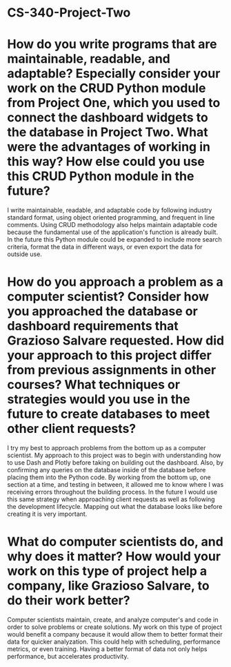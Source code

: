 # CS-340-Project-Two

# How do you write programs that are maintainable, readable, and adaptable? Especially consider your work on the CRUD Python module from Project One, which you used to connect the dashboard widgets to the database in Project Two. What were the advantages of working in this way? How else could you use this CRUD Python module in the future?

I write maintainable, readable, and adaptable code by following industry standard format, using object oriented programming, and frequent in line comments. Using CRUD methodology also helps maintain adaptable code because the fundamental use of the application's function is already built. In the future this Python module could be expanded to include more search criteria, format the data in different ways, or even export the data for outside use.

# How do you approach a problem as a computer scientist? Consider how you approached the database or dashboard requirements that Grazioso Salvare requested. How did your approach to this project differ from previous assignments in other courses? What techniques or strategies would you use in the future to create databases to meet other client requests?

I try my best to approach problems from the bottom up as a computer scientist. My approach to this project was to begin with understanding how to use Dash and Plotly before taking on building out the dashboard. Also, by confirming any queries on the database inside of the database before placing them into the Python code. By working from the bottom up, one section at a time, and testing in between, it allowed me to know where I was receiving errors throughout the building process. In the future I would use this same strategy when approaching client requests as well as following the development lifecycle. Mapping out what the database looks like before creating it is very important.

# What do computer scientists do, and why does it matter? How would your work on this type of project help a company, like Grazioso Salvare, to do their work better?

Computer scientists maintain, create, and analyze computer's and code in order to solve problems or create solutions. My work on this type of project would benefit a company because it would allow them to better format their data for quicker analyzation. This could help with scheduling, performance metrics, or even training. Having a better format of data not only helps performance, but accelerates productivity.
